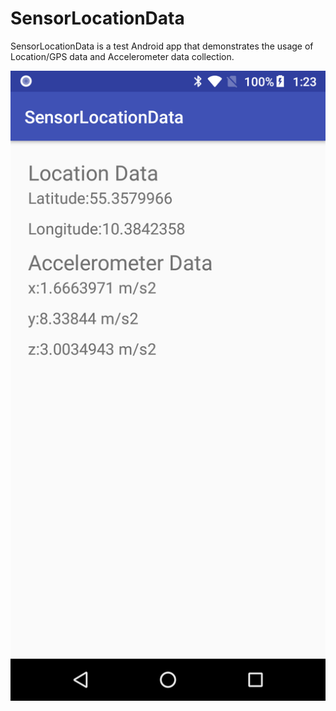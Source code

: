 # SensorLocationData 

SensorLocationData is a test Android app that demonstrates the usage of Location/GPS data and Accelerometer data collection.

![](https://raw.githubusercontent.com/ivbel18/SensorLocationData/master/screendump.png)

